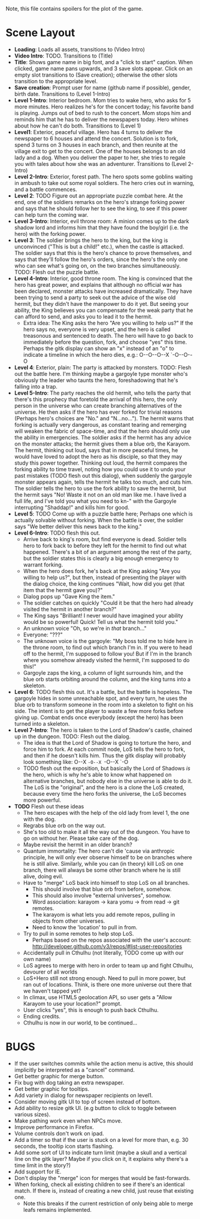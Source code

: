 Note, this file contains spoilers for the plot of the game.

Scene Layout
============

* **Loading**: Loads all assets, transitions to (Video Intro)
* **Video Intro**: TODO. Transitions to (Title)
* **Title**: Shows game name in big font, and a "click to start" caption. When clicked, game name pans upwards, and 3 save slots appear. Click on an empty slot transitions to (Save creation); otherwise the other slots transition to the appropriate level.
* **Save creation**: Prompt user for name (github name if possible), gender, birth date. Transitions to (Level 1-Intro)
* **Level 1-Intro**: Interior bedroom. Mom tries to wake hero, who asks for 5 more minutes. Hero realizes he's for the concert today; his favorite band is playing. Jumps out of bed to rush to the concert. Mom stops him and reminds him that he has to deliver the newspapers today. Hero whines about how he can't do both. Transitions to (Level 1)
* **Level1**: Exterior, peaceful village. Hero has 4 turns to deliver the newspaper to 6 houses and attend the concert. Solution is to fork, spend 3 turns on 3 houses in each branch, and then reunite at the village exit to get to the concert. One of the houses belongs to an old lady and a dog. When you deliver the paper to her, she tries to regale you with tales about how she was an adventurer. Transitions to (Level 2-Intro)
* **Level 2-Intro**: Exterior, forest path. The hero spots some goblins waiting in ambush to take out some royal soldiers. The hero cries out in warning, and a battle commences.
* **Level 2**: TODO Figure out an appropriate puzzle combat here. At the end, one of the soldiers remarks on the hero's strange forking power and says that he should follow her to see the king, to see if this power can help turn the coming war.
* **Level 3-Intro**: Interior, evil throne room: A minion comes up to the dark shadow lord and informs him that they have found the boy/girl (i.e. the hero) with the forking power.
* **Level 3**: The soldier brings the hero to the king, but the king is unconvinced ("This is but a child!" etc.), when the castle is attacked. The soldier says that this is the hero's chance to prove themselves, and says that they'll follow the hero's orders, since the hero's the only one who can see what's going on, on the two branches simultaneously. TODO: Flesh out the puzzle battle.
* **Level 4-Intro**: Interior, good throne room. The king is convinced that the hero has great power, and explains that although no official war has been declared, monster attacks have increased dramatically. They have been trying to send a party to seek out the advice of the wise old hermit, but they didn't have the manpower to do it yet. But seeing your ability, the King believes you can compensate for the weak party that he can afford to send, and asks you to lead it to the hermit.
  * Extra idea: The King asks the hero "Are you willing to help us?" If the hero says no, everyone is very upset, and the hero is called treasonous and sentenced to death. The hero will have to go back to immediately before the question, fork, and choose "yes" this time. Perhaps the gitk display can show an "x" instead of an "o" to indicate a timeline in which the hero dies, e.g.:
        O--O--O--X
               `-O--O--O
* **Level 4**: Exterior, plain: The party is attacked by monsters. TODO: Flesh out the battle here. I'm thinking maybe a gargoyle type monster who's obviously the leader who taunts the hero, foreshadowing that he's falling into a trap.
* **Level 5-Intro**: The party reaches the old hermit, who tells the party that there's this prophecy that foretold the arrival of this hero, the only person in the universe who can create branching alternatives of the universe. He then asks if the hero has ever forked for trivial reasons (Perhaps hero's choices are "No." and "N...no..."). The hermit warns that forking is actually very dangerous, as constant tearing and remerging will weaken the fabric of space-time, and that the hero should only use the ability in emergencies. The soldier asks if the hermit has any advice on the monster attacks; the hermit gives them a blue orb, the Karayom. The hermit, thinking out loud, says that in more peaceful times, he would have loved to adopt the hero as his disciple, so that they may study this power together. Thinking out loud, the hermit compares the forking ability to time travel, noting how you could use it to undo your past mistakes (TODO flesh out this dialog), when suddenly the gargoyle monster appears again, tells the hermit he talks too much, and cuts him. The soldier tells the hero to use the fork ability to save the hermit, but the hermit says "No! Waste it not on an old man like me. I have lived a full life, and I've told you what you need to kn-" with the Gargoyle interrupting "Shaddap!" and kills him for good.
* **Level 5**: TODO Come up with a puzzle battle here; Perhaps one which is actually solvable without forking. When the battle is over, the soldier says "We better deliver this news back to the king."
* **Level 6-Intro**: TODO flesh this out.
  * Arrive back to king's room, but find everyone is dead. Soldier tells hero to fork back to before they left for the hermit to find out what happened. There's a bit of an argument among the rest of the party, but the soldier states this is clearly a big enough emergency to warrant forking.
  * When the hero does fork, he's back at the King asking "Are you willing to help us?", but then, instead of presenting the player with the dialog choice, the king continues "Wait, how did you get (that item that the hermit gave you)?"
  * Dialog pops up "Gave King the item."
  * The soldier catches on quickly "Could it be that the hero had already visited the hermit in another branch?"
  * The King says "Brilliant! I never would have imagined your ability would be so powerful! Quick! Tell us what the hermit told you." 
  * An unknown voice "Oh, so we're in *that* branch..."
  * Everyone: "???"
  * The unknown voice is the gargoyle: "My boss told me to hide here in the throne room, to find out which branch I'm in. If you were to head off to the hermit, I'm supposed to follow you! But if I'm in the branch where you somehow already visited the hermit, I'm supposed to do this!"
  * Gargoyle zaps the king, a column of light surrounds him, and the blue orb starts orbiting around the column, and the king turns into a skeleton.
* **Level 6**: TODO flesh this out. It's a battle, but the battle is hopeless. The gargoyle hides in some unreachable spot, and every turn, he uses the blue orb to transform someone in the room into a skeleton to fight on his side. The intent is to get the player to waste a few more forks before giving up. Combat ends once everybody (except the hero) has been turned into a skeleton.
* **Level 7-Intro**: The hero is taken to the Lord of Shadow's castle, chained up in the dungeon. TODO: Flesh out the dialog.
  * The idea is that the Lord of Shadow is going to torture the hero, and force him to fork. At each commit node, LoS tells the hero to fork, and then if he doesn't kills him. Thus the gitk display will probably look something like:
        O--X
         `-O--X
            `-O--X
               `-O
  * TODO flesh out the exposition, but basically the Lord of Shadows *is* the hero, which is why he's able to know what happened on alternative branches, but nobody else in the universe is able to do it. The LoS is the "original", and the hero is a clone the LoS created, because every time the hero forks the universe, the LoS becomes more powerful.
* **TODO** Flesh out these ideas
  * The hero escapes with the help of the old lady from level 1, the one with the dog.
  * Regrabs blue orb on the way out.
  * She's too old to make it all the way out of the dungeon. You have to go on without her. Please take care of the dog.
  * Maybe revisit the hermit in an older branch?
  * Quantum immortality: The hero can't die 'cause via anthropic principle, he will only ever observe himself to be on branches where he is still alive. Similarly, while you can (in theory) kill LoS on one branch, there will always be some other branch where he is still alive, doing evil.
  * Have to "merge" LoS back into himself to stop LoS on all branches.
    * This should involve that blue orb from before, somehow.
    * This should also involve "external universes", somehow.
    * Word association: karayom -> kara yomu -> from read -> git remotes.
    * The karayom is what lets you add remote repos, pulling in objects from other universes.
    * Need to know the 'location' to pull in from.
  * Try to pull in some remotes to help stop LoS.
    * Perhaps based on the repos associated with the user's account: http://developer.github.com/v3/repos/#list-user-repositories
  * Accidentally pull in Cthulhu (not literally, TODO come up with our own name)
  * LoS agrees to merge with hero in order to team up and fight Cthulhu, devourer of all worlds
  * LoS+Hero still not strong enough. Need to pull in more power, but ran out of locations. Think, is there one more universe out there that we haven't tapped yet?
  * In climax, use HTML5 geolocation API, so user gets a "Allow Karayom to use your location?" prompt.
  * User clicks "yes", this is enough to push back Cthulhu.
  * Ending credits.
  * Cthulhu is now in our world, to be continued...

BUGS
====
* If the user switches commits while the action menu is active, this should implicitly be interpreted as a "cancel" command.
* Get better graphic for merge button.
* Fix bug with dog taking an extra newspaper.
* Get better graphic for tooltips.
* Add variety in dialog for newspaper recipients on level1.
* Consider moving gitk UI to top of screen instead of bottom.
* Add ability to resize gitk UI. (e.g button to click to toggle between various sizes).
* Make pathing work even when NPCs move.
* Improve performance in Firefox.
* Volume controls don't work on ipad.
* Add a timer so that if the user is stuck on a level for more than, e.g. 30 seconds, the tooltip icon starts flashing.
* Add some sort of UI to indicate turn limit (maybe a skull and a vertical line on the gitk layer? Maybe if you click on it, it explains why there's a time limit in the story?)
* Add support for IE.
* Don't display the "merge" icon for merges that would be fast-forwards.
* When forking, check all existing children to see if there's an identical match. If there is, instead of creating a new child, just reuse that existing one.
  * Note this breaks if the current restriction of only being able to merge leafs remains implemented.
